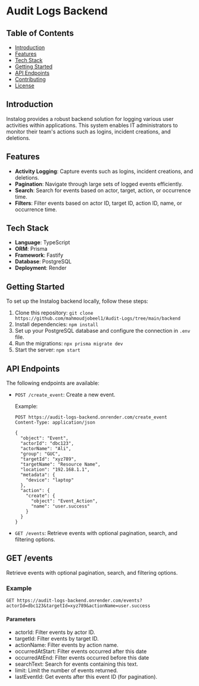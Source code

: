 # Audit Logs Backend

## Table of Contents

- [Introduction](#introduction)
- [Features](#features)
- [Tech Stack](#tech-stack)
- [Getting Started](#getting-started)
- [API Endpoints](#api-endpoints)
- [Contributing](#contributing)
- [License](#license)

## Introduction

Instalog provides a robust backend solution for logging various user activities within applications. This system enables IT administrators to monitor their team's actions such as logins, incident creations, and deletions.

## Features

- **Activity Logging**: Capture events such as logins, incident creations, and deletions.
- **Pagination**: Navigate through large sets of logged events efficiently.
- **Search**: Search for events based on actor, target, action, or occurrence time.
- **Filters**: Filter events based on actor ID, target ID, action ID, name, or occurrence time.

## Tech Stack

- **Language**: TypeScript
- **ORM**: Prisma
- **Framework**: Fastify
- **Database**: PostgreSQL
- **Deployment**: Render

## Getting Started

To set up the Instalog backend locally, follow these steps:

1. Clone this repository: `git clone https://github.com/mahmoudjobeel1/Audit-Logs/tree/main/backend`
2. Install dependencies: `npm install`
3. Set up your PostgreSQL database and configure the connection in `.env` file.
4. Run the migrations: `npx prisma migrate dev`
5. Start the server: `npm start`

## API Endpoints

The following endpoints are available:

- `POST /create_event`: Create a new event.

  Example:

  ```http
  POST https://audit-logs-backend.onrender.com/create_event
  Content-Type: application/json

  {
    "object": "Event",
    "actorId": "dbc123",
    "actorName": "Ali",
    "group": "GUC",
    "targetId": "xyz789",
    "targetName": "Resource Name",
    "location": "192.168.1.1",
    "metadata": {
      "device": "laptop"
    },
    "action": {
      "create": {
        "object": "Event_Action",
        "name": "user.success"
      }
    }
  }

  ```

- `GET /events`: Retrieve events with optional pagination, search, and filtering options.

## GET /events

Retrieve events with optional pagination, search, and filtering options.

### Example

```http
GET https://audit-logs-backend.onrender.com/events?actorId=dbc123&targetId=xyz789&actionName=user.success
```
#### Parameters
- actorId: Filter events by actor ID.
- targetId: Filter events by target ID.
- actionName: Filter events by action name.
- occurredAtStart: Filter events occurred after this date 
- occurredAtEnd: Filter events occurred before this date 
- searchText: Search for events containing this text.
- limit: Limit the number of events returned.
- lastEventId: Get events after this event ID (for pagination). 

